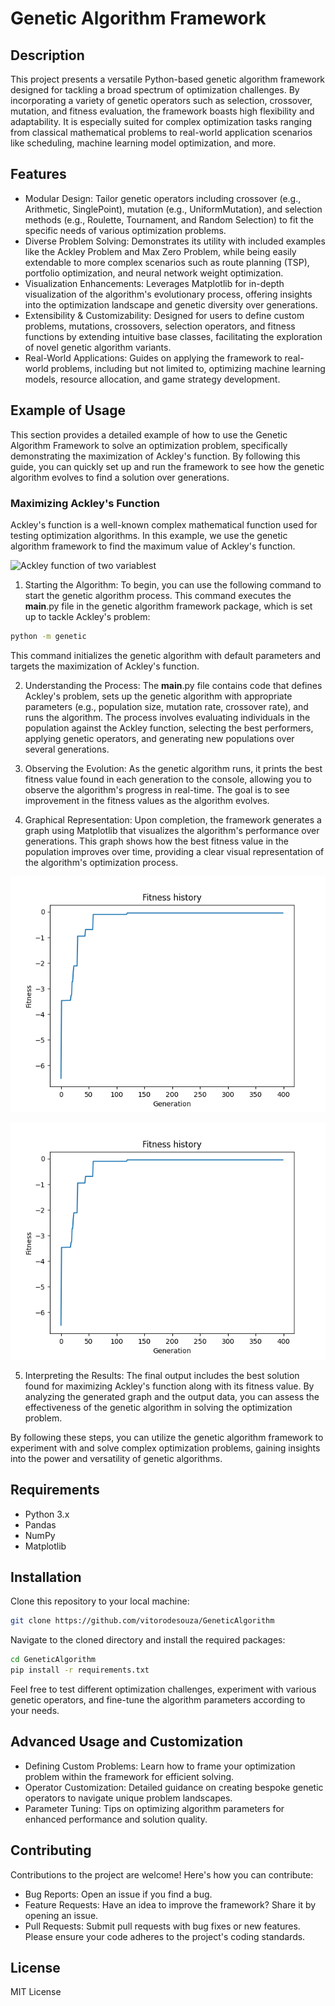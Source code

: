 # Genetic Algorithm Framework
## Description
This project presents a versatile Python-based genetic algorithm framework designed for tackling a broad spectrum of optimization challenges. By incorporating a variety of genetic operators such as selection, crossover, mutation, and fitness evaluation, the framework boasts high flexibility and adaptability. It is especially suited for complex optimization tasks ranging from classical mathematical problems to real-world application scenarios like scheduling, machine learning model optimization, and more.

## Features
- Modular Design: Tailor genetic operators including crossover (e.g., Arithmetic, SinglePoint), mutation (e.g., UniformMutation), and selection methods (e.g., Roulette, Tournament, and Random Selection) to fit the specific needs of various optimization problems.
- Diverse Problem Solving: Demonstrates its utility with included examples like the Ackley Problem and Max Zero Problem, while being easily extendable to more complex scenarios such as route planning (TSP), portfolio optimization, and neural network weight optimization.
- Visualization Enhancements: Leverages Matplotlib for in-depth visualization of the algorithm's evolutionary process, offering insights into the optimization landscape and genetic diversity over generations.
- Extensibility & Customizability: Designed for users to define custom problems, mutations, crossovers, selection operators, and fitness functions by extending intuitive base classes, facilitating the exploration of novel genetic algorithm variants.
- Real-World Applications: Guides on applying the framework to real-world problems, including but not limited to, optimizing machine learning models, resource allocation, and game strategy development.

## Example of Usage

This section provides a detailed example of how to use the Genetic Algorithm Framework to solve an optimization problem, specifically demonstrating the maximization of Ackley's function. By following this guide, you can quickly set up and run the framework to see how the genetic algorithm evolves to find a solution over generations.

### Maximizing Ackley's Function
Ackley's function is a well-known complex mathematical function used for testing optimization algorithms. In this example, we use the genetic algorithm framework to find the maximum value of Ackley's function.

![Ackley function of two variablest](https://upload.wikimedia.org/wikipedia/commons/thumb/9/9f/Ackley_2d.png/450px-Ackley_2d.png)

1. Starting the Algorithm: To begin, you can use the following command to start the genetic algorithm process. This command executes the __main__.py file in the genetic algorithm framework package, which is set up to tackle Ackley's problem:

```bash 
python -m genetic 
```

This command initializes the genetic algorithm with default parameters and targets the maximization of Ackley's function.

2. Understanding the Process: The __main__.py file contains code that defines Ackley's problem, sets up the genetic algorithm with appropriate parameters (e.g., population size, mutation rate, crossover rate), and runs the algorithm. The process involves evaluating individuals in the population against the Ackley function, selecting the best performers, applying genetic operators, and generating new populations over several generations.

3. Observing the Evolution: As the genetic algorithm runs, it prints the best fitness value found in each generation to the console, allowing you to observe the algorithm's progress in real-time. The goal is to see improvement in the fitness values as the algorithm evolves.

4. Graphical Representation: Upon completion, the framework generates a graph using Matplotlib that visualizes the algorithm's performance over generations. This graph shows how the best fitness value in the population improves over time, providing a clear visual representation of the algorithm's optimization process.

![Ackley Function Fitness Evolution](doc/ackley_optimization.png)

<p align="center">
  <img src="doc/ackley_optimization.png" alt="Optimization Process"/>
</p>

5. Interpreting the Results: The final output includes the best solution found for maximizing Ackley's function along with its fitness value. By analyzing the generated graph and the output data, you can assess the effectiveness of the genetic algorithm in solving the optimization problem.

By following these steps, you can utilize the genetic algorithm framework to experiment with and solve complex optimization problems, gaining insights into the power and versatility of genetic algorithms.

## Requirements
- Python 3.x
- Pandas
- NumPy
- Matplotlib

## Installation
Clone this repository to your local machine:

```bash 
git clone https://github.com/vitorodesouza/GeneticAlgorithm
```

Navigate to the cloned directory and install the required packages:

```bash 
cd GeneticAlgorithm
pip install -r requirements.txt 
```

Feel free to test different optimization challenges, experiment with various genetic operators, and fine-tune the algorithm parameters according to your needs.

## Advanced Usage and Customization
- Defining Custom Problems: Learn how to frame your optimization problem within the framework for efficient solving.
- Operator Customization: Detailed guidance on creating bespoke genetic operators to navigate unique problem landscapes.
- Parameter Tuning: Tips on optimizing algorithm parameters for enhanced performance and solution quality.

## Contributing
Contributions to the project are welcome! Here's how you can contribute:

- Bug Reports: Open an issue if you find a bug.
- Feature Requests: Have an idea to improve the framework? Share it by opening an issue.
- Pull Requests: Submit pull requests with bug fixes or new features. Please ensure your code adheres to the project's coding standards.

## License
MIT License


